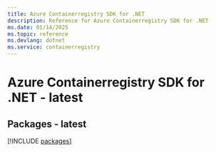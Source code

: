 ```yaml
---
title: Azure Containerregistry SDK for .NET
description: Reference for Azure Containerregistry SDK for .NET
ms.date: 01/14/2025
ms.topic: reference
ms.devlang: dotnet
ms.service: containerregistry
---
```

# Azure Containerregistry SDK for .NET - latest
## Packages - latest
[!INCLUDE [packages](containerregistry-index.md)]